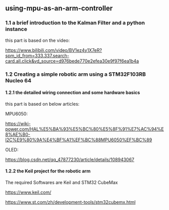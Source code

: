 ## using-mpu-as-an-arm-controller
###  1.1 a brief introduction to the Kalman Filter and a python instance
this part is based on the video:

https://www.bilibili.com/video/BV1ez4y1X7eR?spm_id_from=333.337.search-card.all.click&vd_source=d976bede770e2efea30e9f97f6ea1b4a 

### 1.2 Creating a simple robotic arm using a STM32F103RB Nucleo 64  

#### 1.2.1 the detailed wiring connection and some hardware basics
this part is based on below articles:

MPU6050:

https://wiki-power.com/HAL%E5%BA%93%E5%BC%80%E5%8F%91%E7%AC%94%E8%AE%B0-I2C%E9%80%9A%E4%BF%A1%EF%BC%88MPU6050%EF%BC%89

OLED:

https://blog.csdn.net/qq_47877230/article/details/108943067
#### 1.2.2 the Keil project for the robotic arm 

The required Softwares are Keil and STM32 CubeMax

https://www.keil.com/

https://www.st.com/zh/development-tools/stm32cubemx.html
